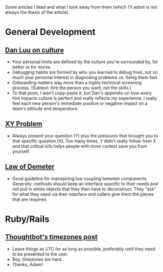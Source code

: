 Some articles I liked and what I took away from them (which I'll admit is not always the thesis of the article).

# General Development

## [Dan Luu on culture](https://danluu.com/culture/)
- Your personal limits are defined by the culture you're surrounded by, for better or for worse.
- Debugging habits are formed by who you learned to debug from, not so much your personal interest in diagnosing problems vs. fixing them fast.
- Onboarding matters way more than a highly technical screening process. (Subtext: hire the person you want, not the skills.)
- To that point, I won't copy-paste it, but Dan's appendix on how every hire impacts culture is perfect and really reflects my experience. I really feel each new person's immediate positive or negative impact on a team's attitude and temperature.

## [XY Problem](https://xyproblem.info/)
- Always present your question (Y) plus the pressures that brought you to that specific question (X). Too many times, Y didn't really follow from X and that critical info helps people with more context save you from yourself.

## [Law of Demeter](https://www2.ccs.neu.edu/research/demeter/demeter-method/LawOfDemeter/general-formulation.html)
- Good guideline for maintaining low coupling between components. Generally: methods should keep an interface specific to their needs and not pull in entire objects that they then have to deconstruct. They "ask" for what they need via their interface and callers give them the pieces that are required.

# Ruby/Rails

## [Thoughtbot's timezones post](https://thoughtbot.com/blog/its-about-time-zones)
- Leave things as UTC for as long as possible, preferably until they need to be presented to the user.
- Boy, timezones are hard.
- Thanks, Adam!


